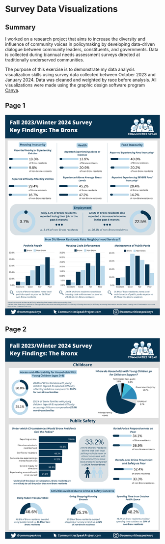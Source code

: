# Survey Data Visualizations

## Summary
I worked on a research project that aims to increase the diversity and influence of community voices in policymaking by developing data-driven dialogue between community leaders, constituents, and governments. Data is collected during biannual needs assessment surveys directed at traditionally underserved communities.

The purpose of this exercise is to demonstrate my data analysis visualization skills using survey data collected between October 2023 and January 2024. Data was cleaned and weighted by race before analysis. All visualizations were made using the graphic design software program [Canva](https://www.canva.com/). 

## Page 1
![Page1](https://github.com/es2681/Survey-Data-Visualizations/blob/main/1.png)

## Page 2
![Page2](https://github.com/es2681/Survey-Data-Visualizations/blob/main/2.png)
